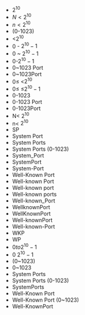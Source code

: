 ﻿- $2^{10}$
- $N<2^{10}$
- $n<2^{10}$
- (0-1023)
- <$2^{10}$
- 0 - $2^{10}-1$
- 0 ~ $2^{10}-1$
- 0-$2^{10}-1$
- 0~1023 Port
- 0~1023Port
- 0≤ <$2^{10}$
- 0≤ ≤$2^{10}-1$
- 0-1023
- 0-1023 Port
- 0-1023Port
- N< $2^{10}$
- n< $2^{10}$
- SP
- System Port
- System Ports
- System Ports (0-1023)
- System_Port
- SystemPort
- System-Port
- Well-Known Port
- Well-known Port
- Well-known port
- Well-known ports
- Well-known_Port
- WellknownPort
- WellKnownPort
- Well-knownPort
- Well-known-Port
- WKP
- WP
- $0 to 2^{10}-1$  
- $0 ~ 2^{10}-1$  
- (0~1023)  
- 0~1023  
- System Ports   
- System Ports (0-1023)  
- SystemPorts   
- Well-Known Port  
- Well-Known Port (0~1023)  
- Well-KnownPort  